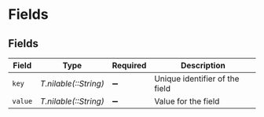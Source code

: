 # Fields


## Fields

| Field                          | Type                           | Required                       | Description                    |
| ------------------------------ | ------------------------------ | ------------------------------ | ------------------------------ |
| `key`                          | *T.nilable(::String)*          | :heavy_minus_sign:             | Unique identifier of the field |
| `value`                        | *T.nilable(::String)*          | :heavy_minus_sign:             | Value for the field            |